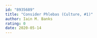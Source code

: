 ```yaml
---
id: "8935689"
title: "Consider Phlebas (Culture, #1)"
author: Iain M. Banks
rating: 0
date: 2020-05-14
---
```


	